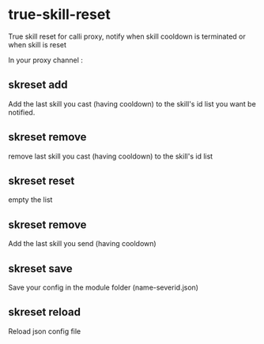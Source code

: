 # true-skill-reset
True skill reset for calli proxy, notify when skill cooldown is terminated or when skill is reset

In your proxy channel : 

## skreset add
Add the last skill you cast (having cooldown) to the skill's id list you want be notified.

## skreset remove 
remove last skill you cast (having cooldown) to the skill's id list

## skreset reset
empty the list

## skreset remove
Add the last skill you send (having cooldown)

## skreset save
Save your config in the module folder (name-severid.json)

## skreset reload
Reload json config file
